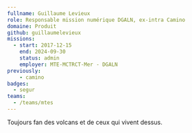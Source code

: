 ```yaml
---
fullname: Guillaume Levieux
role: Responsable mission numérique DGALN, ex-intra Camino
domaine: Produit
github: guillaumelevieux
missions:
  - start: 2017-12-15
    end: 2024-09-30
    status: admin
    employer: MTE-MCTRCT-Mer - DGALN
previously:
    - camino
badges:
  - segur
teams:
  - /teams/mtes
---
```


Toujours fan des volcans et de ceux qui vivent dessus.
